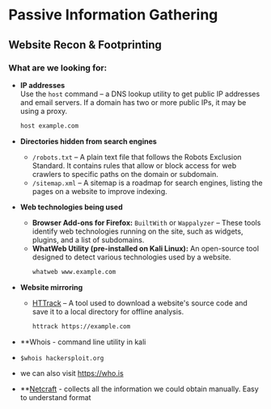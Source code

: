 # Passive Information Gathering

## Website Recon & Footprinting

### What are we looking for:

- **IP addresses**  
  Use the `host` command – a DNS lookup utility to get public IP addresses and email servers. If a domain has two or more public IPs, it may be using a proxy.
  ```sh
  host example.com
  ```

- **Directories hidden from search engines**  
  - `/robots.txt` – A plain text file that follows the Robots Exclusion Standard. It contains rules that allow or block access for web crawlers to specific paths on the domain or subdomain.
  - `/sitemap.xml` – A sitemap is a roadmap for search engines, listing the pages on a website to improve indexing.

- **Web technologies being used**  
  - **Browser Add-ons for Firefox:** `BuiltWith` or `Wappalyzer` – These tools identify web technologies running on the site, such as widgets, plugins, and a list of subdomains.
  - **WhatWeb Utility (pre-installed on Kali Linux):** An open-source tool designed to detect various technologies used by a website.
    ```sh
    whatweb www.example.com
    ```

- **Website mirroring**  
  - [HTTrack](https://www.httrack.com) – A tool used to download a website's source code and save it to a local directory for offline analysis.
    ```sh
    httrack https://example.com
    ```
- **Whois - command line utility in kali
- ```$whois hackersploit.org```
- we can also visit https://who.is
- **[Netcraft](https://sitereport.netcraft.com) - collects all the information we could obtain manually. Easy to understand format
